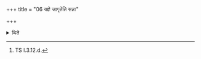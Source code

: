 +++
title = "06 यज्ञे जागृतेति सन्ना"

+++

<details><summary>थिते</summary>

6. He addresses (the waters) which are placed with yajñe jāgr̥ta.[^1]   

[^1]: TS I.3.12.d.  
</details>

